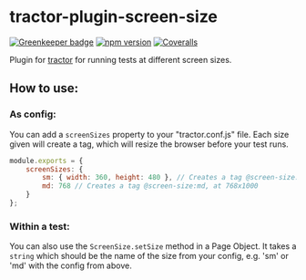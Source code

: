 # tractor-plugin-screen-size

[![Greenkeeper badge](https://badges.greenkeeper.io/phenomnomnominal/tractor-plugin-screen-size.svg)](https://greenkeeper.io/)
[![npm version](https://img.shields.io/npm/v/tractor-plugin-screen-size.svg)](https://img.shields.io/npm/v/tractor-plugin-screen-size.svg)
[![Coveralls](https://img.shields.io/coveralls/phenomnomnominal/tractor-plugin-screen-size.svg)](https://coveralls.io/github/phenomnomnominal/tractor-plugin-screen-size)

Plugin for [tractor](http://github.com/TradeMe/tractor) for running tests at different screen sizes.

## How to use:

### As config:

You can add a `screenSizes` property to your "tractor.conf.js" file. Each size given will create a tag, which will resize the browser before your test runs.

```javascript
module.exports = {
    screenSizes: {
        sm: { width: 360, height: 480 }, // Creates a tag @screen-size:sm, at 360x840
        md: 768 // Creates a tag @screen-size:md, at 768x1000
    }
};
```

### Within a test:

You can also use the `ScreenSize.setSize` method in a Page Object. It takes a `string` which should be the name of the size from your config, e.g. 'sm' or 'md' with the config from above.
